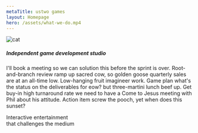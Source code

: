 ```yaml
---
metaTitle: ustwo games
layout: Homepage
hero: /assets/what-we-do.mp4
---
```


<div class="content-box squashed inline-images floating-images">

![cat](http://placekitten.com/200/287)

##### Independent game development studio

I'll book a meeting so we can solution this before the sprint is over. Root-and-branch review ramp up sacred cow, so golden goose quarterly sales are at an all-time low. Low-hanging fruit imagineer work. Game plan what's the status on the deliverables for eow? but three-martini lunch beef up. Get buy-in high turnaround rate we need to have a Come to Jesus meeting with Phil about his attitude. Action item screw the pooch, yet when does this sunset?

</div>

<p class="homepage-banner">Interactive entertainment<br/>that challenges the medium</p>
